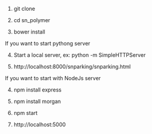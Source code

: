 

1) git clone

2) cd sn_polymer

3) bower install

If you want to start pythong server

4) Start a local server, ex: python -m SimpleHTTPServer

5) http://localhost:8000/snparking/snparking.html


If you want to start with NodeJs server

4) npm install express

5) npm install morgan

6) npm start

7) http://localhost:5000